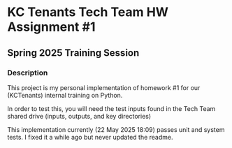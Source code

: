 # KC Tenants Tech Team HW Assignment #1
## Spring 2025 Training Session

### Description
This project is my personal implementation of homework #1 for our (KCTenants) internal training on Python.

In order to test this, you will need the test inputs found in the Tech Team shared drive (inputs, outputs, and key directories)

This implementation currently (22 May 2025 18:09) passes unit and system tests. I fixed it a while ago but never updated the readme.
